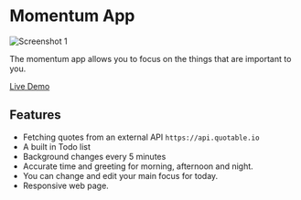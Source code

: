 # Momentum App

![Screenshot 1](images/screen2.png)

The momentum app allows you to focus on the things that are important to you.

[Live Demo](https://momentum-jeffdelara.netlify.app/)

## Features
- Fetching quotes from an external API `https://api.quotable.io`
- A built in Todo list
- Background changes every 5 minutes
- Accurate time and greeting for morning, afternoon and night.
- You can change and edit your main focus for today.
- Responsive web page.

